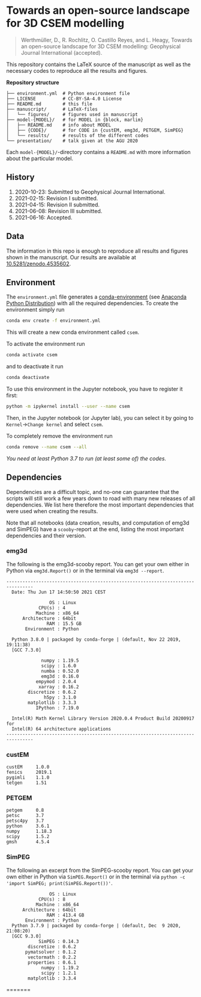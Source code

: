 # Towards an open-source landscape for 3D CSEM modelling

> Werthmüller, D., R. Rochlitz, O. Castillo Reyes, and L. Heagy,
> Towards an open-source landscape for 3D CSEM modelling:
> Geophysical Journal International (accepted).


This repository contains the LaTeX source of the manuscript as well as the
necessary codes to reproduce all the results and figures.

**Repository structure**

    ├── environment.yml  # Python environment file
    ├── LICENSE          # CC-BY-SA-4.0 License
    ├── README.md        # this file
    ├── manuscript/      # LaTeX-files
    │   └── figures/     # figures used in manuscript
    ├── model-{MODEL}/   # for MODEL in {block, marlim}
    │   ├── README.md    # info about MODEL
    │   ├── {CODE}/      # for CODE in {custEM, emg3d, PETGEM, SimPEG}
    │   └── results/     # results of the different codes
    └── presentation/    # talk given at the AGU 2020

Each `model-{MODEL}/`-directory contains a `README.md` with more information
about the particular model.


## History

1. 2020-10-23: Submitted to Geophysical Journal International.
2. 2021-02-15: Revision I submitted.
3. 2021-04-15: Revision II submitted.
4. 2021-06-08: Revision III submitted.
5. 2021-06-16: Accepted.


## Data

The information in this repo is enough to reproduce all results and figures
shown in the manuscript. Our results are available at
[10.5281/zenodo.4535602](https://doi.org/10.5281/zenodo.4535602).


## Environment

The `environment.yml` file generates a
[conda-environment](https://docs.conda.io/projects/conda/en/latest/user-guide/concepts/environments.html)
(see [Anaconda Python Distribution](https://www.anaconda.com/distribution))
with all the required dependencies. To create the environment simply run

```bash
conda env create -f environment.yml
```
This will create a new conda environment called `csem`.

To activate the environment run
```bash
conda activate csem
```
and to deactivate it run
```bash
conda deactivate
```

To use this environment in the Jupyter notebook, you have to register it first:
```bash
python -m ipykernel install --user --name csem
```
Then, in the Jupyter notebook (or Jupyter lab), you can select it by going to
`Kernel`->`Change kernel` and select `csem`.

To completely remove the environment run
```bash
conda remove --name csem --all
```

_You need at least Python 3.7 to run (at least some of) the codes._


## Dependencies

Dependencies are a difficult topic, and no-one can guarantee that the scripts
will still work a few years down to road with many new releases of all
dependencies. We list here therefore the most important dependencies that were
used when creating the results.


Note that all notebooks (data creation, results, and computation of emg3d and
SimPEG) have a ``scooby``-report at the end, listing the most important
dependencies and their version.


### emg3d

The following is the emg3d-scooby report. You can get your own either in Python
via ``emg3d.Report()`` or in the terminal via ``emg3d --report``.

```
--------------------------------------------------------------------------------
  Date: Thu Jun 17 14:50:50 2021 CEST

                OS : Linux
            CPU(s) : 4
           Machine : x86_64
      Architecture : 64bit
               RAM : 15.5 GB
       Environment : Python

  Python 3.8.0 | packaged by conda-forge | (default, Nov 22 2019, 19:11:38)
  [GCC 7.3.0]

             numpy : 1.19.5
             scipy : 1.6.0
             numba : 0.52.0
             emg3d : 0.16.0
           empymod : 2.0.4
            xarray : 0.16.2
        discretize : 0.6.2
              h5py : 3.1.0
        matplotlib : 3.3.3
           IPython : 7.19.0

  Intel(R) Math Kernel Library Version 2020.0.4 Product Build 20200917 for
  Intel(R) 64 architecture applications
--------------------------------------------------------------------------------
```


### custEM

```
custEM     1.0.0
fenics     2019.1
pygimli    1.1.0
tetgen     1.51
```

### PETGEM

```
petgem     0.8
petsc      3.7
petsc4py   3.7
python     3.6.1
numpy      1.18.3
scipy      1.5.2
gmsh       4.5.4

```

### SimPEG

The following an excerpt from the SimPEG-scooby report. You can get your own
either in Python via ``SimPEG.Report()`` or in the terminal via ``python -c
'import SimPEG; print(SimPEG.Report())'``.

```
                OS : Linux
            CPU(s) : 8
           Machine : x86_64
      Architecture : 64bit
               RAM : 413.4 GB
       Environment : Python
  Python 3.7.9 | packaged by conda-forge | (default, Dec  9 2020, 21:08:20)
  [GCC 9.3.0]
            SimPEG : 0.14.3
        discretize : 0.6.2
       pymatsolver : 0.1.2
        vectormath : 0.2.2
        properties : 0.6.1
             numpy : 1.19.2
             scipy : 1.2.1
        matplotlib : 3.3.4
```
=======
